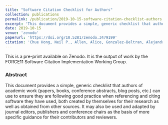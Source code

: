 ```yaml
---
title: "Software Citation Checklist for Authors"
collection: publications
permalink: /publication/2019-10-15-software-citation-checklist-authors
excerpt: 'This document provides a simple, generic checklist that authors of academic work (papers, books, conference abstracts, blog posts, etc.) can use to ensure they are following good practice when referencing and citing software they have used, both created by themselves for their research as well as obtained from other sources. It may also be used and adapted by journal editors, publishers and conference chairs as the basis of more specific guidance for their contributors and reviewers.'
date: 2019-10-15
venue: 'zenodo'
paperurl: 'https://doi.org/10.5281/zenodo.3479199'
citation: 'Chue Hong, Neil P., Allen, Alice, Gonzalez-Beltran, Alejandra, de Waard, Anita, Smith, Arfon M., Robinson, Carly, … Pollard, Tom. (2019, October 15). Software Citation Checklist for Authors (Version 0.9.0). Zenodo. http://doi.org/10.5281/zenodo.3479199'
---
```


This is a pre-print available on Zenodo. It is the output of work by the FORCE11 Software Citation Implementation Working Group.

### Abstract

This document provides a simple, generic checklist that authors of academic work (papers, books, conference abstracts, blog posts, etc.) can use to ensure they are following good practice when referencing and citing software they have used, both created by themselves for their research as well as obtained from other sources. It may also be used and adapted by journal editors, publishers and conference chairs as the basis of more specific guidance for their contributors and reviewers.